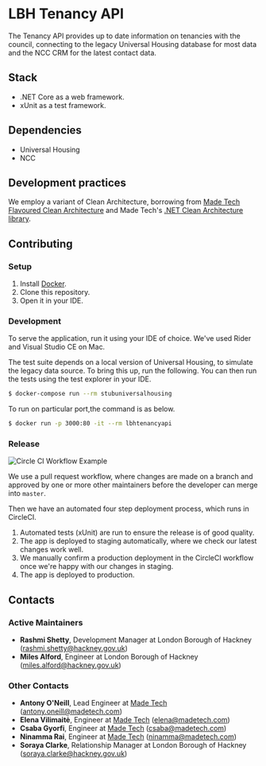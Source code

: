 # LBH Tenancy API

The Tenancy API provides up to date information on tenancies with the council, connecting to the legacy Universal Housing database for most data and the NCC CRM for the latest contact data.

## Stack

- .NET Core as a web framework.
- xUnit as a test framework.

## Dependencies

- Universal Housing
- NCC

## Development practices

We employ a variant of Clean Architecture, borrowing from [Made Tech Flavoured Clean Architecture][mt-ca] and Made Tech's [.NET Clean Architecture library][dotnet-ca].

## Contributing

### Setup

1. Install [Docker][docker-download].
2. Clone this repository.
3. Open it in your IDE.

### Development

To serve the application, run it using your IDE of choice. We've used Rider and Visual Studio CE on Mac.

The test suite depends on a local version of Universal Housing, to simulate the legacy data source. To bring this up, run the following. You can then run the tests using the test explorer in your IDE.

```sh
$ docker-compose run --rm stubuniversalhousing
```
To run on particular port,the command is as below.
```sh
$ docker run -p 3000:80 -it --rm lbhtenancyapi
```

### Release

![Circle CI Workflow Example](docs/circle_ci_workflow.png)

We use a pull request workflow, where changes are made on a branch and approved by one or more other maintainers before the developer can merge into `master`.

Then we have an automated four step deployment process, which runs in CircleCI.

1. Automated tests (xUnit) are run to ensure the release is of good quality.
2. The app is deployed to staging automatically, where we check our latest changes work well.
3. We manually confirm a production deployment in the CircleCI workflow once we're happy with our changes in staging.
4. The app is deployed to production.

## Contacts

### Active Maintainers
- **Rashmi Shetty**, Development Manager at London Borough of Hackney (rashmi.shetty@hackney.gov.uk)
- **Miles Alford**, Engineer at London Borough of Hackney (miles.alford@hackney.gov.uk)

### Other Contacts
- **Antony O'Neill**, Lead Engineer at [Made Tech][made-tech] (antony.oneill@madetech.com)
- **Elena Vilimaitė**, Engineer at [Made Tech][made-tech] (elena@madetech.com)
- **Csaba Gyorfi**, Engineer at [Made Tech][made-tech] (csaba@madetech.com)
- **Ninamma Rai**, Engineer at [Made Tech][made-tech] (ninamma@madetech.com)
- **Soraya Clarke**, Relationship Manager at London Borough of Hackney (soraya.clarke@hackney.gov.uk)

[docker-download]: https://www.docker.com/products/docker-desktop
[mt-ca]: https://github.com/madetech/clean-architecture
[made-tech]: https://madetech.com/
[dotnet-ca]: https://github.com/madetech/dotnet-ca
